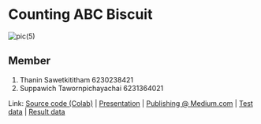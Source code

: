 # Counting ABC Biscuit

![pic(5)](https://user-images.githubusercontent.com/70104446/205943769-73070b5d-b620-45c2-b638-83ed6941624c.jpg)

## Member
1. Thanin Sawetkititham 6230238421
2. Suppawich Tawornpichayachai 6231364021

Link: 
[Source code (Colab)](https://colab.research.google.com/drive/1mW1npsdqO-Ykt4iqMfexuxVHn8f94WY1) |
[Presentation](https://www.canva.com/design/DAFT0Hv-zTw/7c6kwdTsqhIrkBgzeevQJQ/view) |
[Publishing @ Medium.com](https://medium.com/@mossuppawich/counting-in-the-abc-biscuit-image-80ad06558bb2) |
[Test data](https://drive.google.com/drive/folders/13falNJT_LY8S3t63YfLXbazQMaCTlCuz) |
[Result data](https://drive.google.com/drive/folders/1cLui7lDXmoo1YI0hZNJbr2MrSdnYN9cA)

